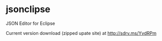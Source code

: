 jsonclipse
==========

JSON Editor for Eclipse

Current version download (zipped upate site) at http://sdrv.ms/YvdRPm
